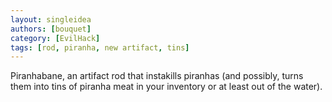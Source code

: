 ```yaml
---
layout: singleidea
authors: [bouquet]
category: [EvilHack]
tags: [rod, piranha, new artifact, tins]
---
```

Piranhabane, an artifact rod that instakills piranhas (and possibly, turns them
into tins of piranha meat in your inventory or at least out of the water).
